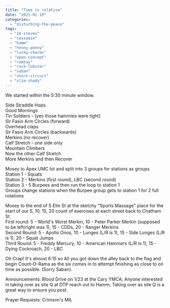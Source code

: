 ```yaml
---
title: "Time is relative"
date: "2021-01-19"
categories: 
  - "disturbing-the-peace"
tags: 
  - "16-steves"
  - "coxswain"
  - "hamm"
  - "henny-penny"
  - "lucky-charms"
  - "open-concept"
  - "ramsay"
  - "rock-lobster"
  - "saban"
  - "short-circuit"
  - "slim-shady"
---
```


We started within the 5:30 minute window.

Side Straddle Hops  
Good Mornings  
Tin Soldiers - (yes those hammies were tight)  
Sir Fasio Arm Circles (forward)  
Overhead claps  
Sir Fasio Arm Circles (backwards)  
Merkins (no recover)  
Calf Stretch - one side only  
Mountain Climbers  
Now the other Calf Stretch  
More Merkins and then Recover

Mosey to Apex UMC lot and split into 3 groups for stations as groups  
Station 1 - Squats  
Station 2 - Merkins (first round), LBC (second round)  
Station 3 - 5 Burpees and then run the loop to station 1  
Groups change stations when the Burpee group gets to station 1 for 2 full rotations

Mosey to the end of S Elm St at the sketchy "Sports Massage" place for the start of our 5, 10, 15, 20 count of exercises at each street back to Chatham St.  
First round: 5 - World's Worst Merkin, 10 - Peter Parker Merkin (supposed to be left/right was 1), 15 - CDDs, 20 - Ranger Merkins  
Second Round: 5 - Apollo Onos, 10 - Lunges (L/R is 1), 15 - Side Lunges (L/R is 1), 20 - Squat Jumps  
Third Round: 5 - Freddy Mercury, 10 - American Hammers (L/R is 1), 15 - Dying Cockroach, 20 - LBC

Oh Crap! It's almost 6:15 so All you got down the alley back to the flag and begin Count-O-Rama as the six comes in to attempt finishing as close to on time as possible. (Sorry Saban).

Announcements: Blood Drive on 1/23 at the Cary YMCA; Anyone interested in taking over as site Q at DTP reach out to Hamm; Taking over as site Q is a great way to ensure you post.

Prayer Requests: Crimson's MIL
